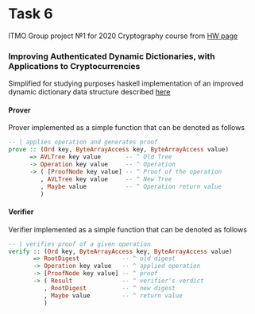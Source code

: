 # Task 6
ITMO Group project №1 for 2020 Cryptography course from 
[HW page](http://neerc.ifmo.ru/teaching/crypto/year2018/tasks/task6.html)

### Improving Authenticated Dynamic Dictionaries, with Applications to Cryptocurrencies

Simplified for studying purposes haskell implementation of 
an improved dynamic dictionary data structure
described [here](https://eprint.iacr.org/2016/994.pdf)

#### Prover
Prover implemented as a simple function that can be denoted as follows

```Haskell
-- | applies operation and generates proof
prove :: (Ord key, ByteArrayAccess key, ByteArrayAccess value)
      => AVLTree key value       -- ^ Old Tree
      -> Operation key value     -- ^ Operation
      -> ( [ProofNode key value] -- ^ Proof of the operation
         , AVLTree key value     -- ^ New Tree
         , Maybe value           -- ^ Operation return value
         )
```
#### Verifier
Verifier implemented as a simple function that can be denoted as follows

```Haskell
-- | verifies proof of a given operation
verify :: (Ord key, ByteArrayAccess key, ByteArrayAccess value)
       => RootDigest            -- ^ old digest
       -> Operation key value   -- ^ applied operation
       -> [ProofNode key value] -- ^ proof
       -> ( Result              -- ^ verifier's verdict
          , RootDigest          -- ^ new digest
          , Maybe value         -- ^ return value
          )
```